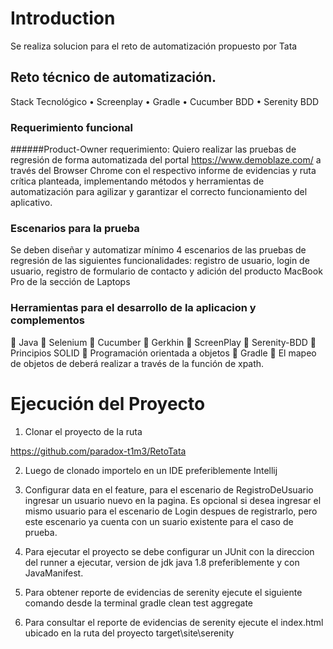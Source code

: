 # Introduction 
Se realiza solucion para el reto de automatización propuesto por Tata

## Reto técnico de automatización.
Stack Tecnológico
•	Screenplay
•	Gradle
•	Cucumber BDD
•	Serenity BDD

### Requerimiento funcional
######Product-Owner requerimiento: 
Quiero realizar las pruebas de regresión de forma
automatizada del portal https://www.demoblaze.com/ a través del Browser Chrome 
con el respectivo informe de evidencias y ruta crítica planteada, implementando
métodos y herramientas de automatización para agilizar y garantizar el correcto
funcionamiento del aplicativo.

### Escenarios para la prueba
Se deben diseñar y automatizar mínimo 4 escenarios de las pruebas de regresión
de las siguientes funcionalidades: registro de usuario, login de usuario, registro de
formulario de contacto y adición del producto MacBook Pro de la sección de
Laptops 

### Herramientas para el desarrollo de la aplicacion y complementos

 Java
 Selenium
 Cucumber
 Gerkhin
 ScreenPlay
 Serenity-BDD
 Principios SOLID
 Programación orientada a objetos
 Gradle
 El mapeo de objetos de deberá realizar a través de la función de xpath. 


# Ejecución del Proyecto

1. Clonar el proyecto de la ruta 

https://github.com/paradox-t1m3/RetoTata

2. Luego de clonado importelo en un IDE preferiblemente Intellij

3. Configurar data en el feature, para el escenario de RegistroDeUsuario ingresar un usuario nuevo en la pagina. Es opcional si desea ingresar el mismo 
usuario para el escenario de Login despues de registrarlo, pero este escenario ya cuenta con un suario existente para el caso de prueba.

4. Para ejecutar el proyecto se debe configurar un JUnit con la direccion del runner a ejecutar, version de jdk java 1.8 preferiblemente y con JavaManifest.

5. Para obtener reporte de evidencias de serenity ejecute el siguiente comando desde la terminal gradle clean test aggregate

5. Para consultar el reporte de evidencias de serenity ejecute el index.html ubicado en la ruta del proyecto target\site\serenity



